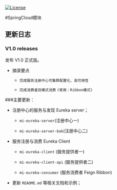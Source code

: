 [![License](https://img.shields.io/badge/license-MIT-blue.svg)](http://blog.csdn.net/fjnpysh)

#SpringCloud模块  

## 更新日志

### V1.0 releases

发布 V1.0 正式版。

- 摘录要点
  
  - `完成服务注册中心可集群配置化、高可用性`
  
  - `完成消费者双模式消费` `(常用：Ribbon模式)`
  

###主要更新：

- 注册中心的服务与发现 Eureka server；
  
   - `mi-eureka-server`(注册中心一)
   
   - `mi-eureka-server-bak`(注册中心二)
   
- 服务注册与消费 Eureka Client

   - `mi-eureka-client` (服务提供者一)
   
   - `mi-eureka-client-api` (服务提供者二)
   
   - `mi-eureka-consumer` (服务消费者 Feign Ribbon)
    
- 更新 `README.md` 等相关文档和示例；
